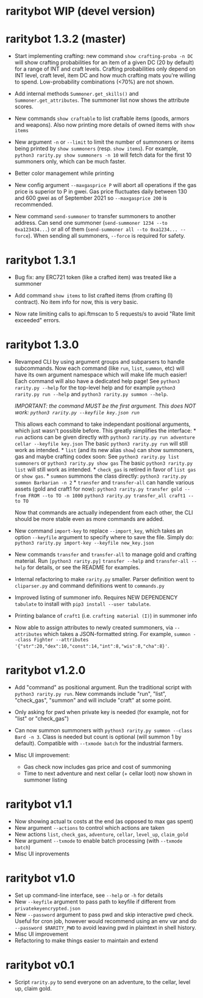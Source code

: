 # raritybot WIP (devel version)


# raritybot 1.3.2 (master)

- Start implementing crafting: new command `show crafting-proba -n DC` will show crafting probabilities for an item of a given DC (20 by default) for a range of INT and craft levels. 
  Crafting probabilities only depend on INT level, craft level, item DC and how much crafting mats you're willing to spend.
  Low-probability combinations (<70%) are not shown.

- Add internal methods `Summoner.get_skills()` and `Summoner.get_attributes`. The summoner list now shows the attribute scores.

- New commands `show craftable` to list craftable items (goods, armors and weapons). 
  Also now printing more details of owned items with `show items`

- New argument `-n` or `--limit` to limit the number of summoners or items being printed by `show summoners` (resp. `show items`).
  For example, `python3 rarity.py show summoners -n 10` will fetch data for the first 10 summoners only, which can be much faster.

- Better color management while printing

- New config argument `--maxgasprice P` will abort all operations if the gas price is superior to P in gwei. 
  Gas price fluctuates daily between 130 and 600 gwei as of September 2021 so `--maxgasprice 200` is recommended.

- New command `send-summoner` to transfer summoners to another address. Can send one summoner (`send-summoner 1234 --to 0xa123434...`) or all of them (`send-summoner all --to 0xa1234... --force`). When sending all summoners, `--force` is required for safety.

# raritybot 1.3.1

- Bug fix: any ERC721 token (like a crafted item) was treated like a summoner

- Add command `show items` to list crafted items (from crafting (I) contract). No item info for now, this is very basic.

- Now rate limiting calls to api.ftmscan to 5 requests/s to avoid "Rate limit exceeded" errors. 

# raritybot 1.3.0

- Revamped CLI by using argument groups and subparsers to handle subcommands. 
  Now each command (like `run`, `list`, `summon`, etc) will have its own argument namespace which will make life much easier!
  Each command will also have a dedicated help page! See `python3 rarity.py --help` for the top-level help and
  for example `python3 rarity.py run --help` and ``python3 rarity.py summon --help``.
  
  *IMPORTANT: the command MUST be the first argument. This does NOT work: `python3 rarity.py --keyfile key.json run`*

  This allows each command to take independant positional arguments, which just wasn't possible before.
  This greatly simplifies the interface: 
      * `run` actions can be given directly with `python3 rarity.py run adventure cellar --keyfile key.json`
        The basic `python3 rarity.py run` will still work as intended.
      * `list` (and its new alias `show`) can show summoners, gas and maybe crafting codex soon: 
        See `python3 rarity.py list summoners` or `python3 rarity.py show gas`
        The basic `python3 rarity.py list` will still work as intended.
      * `check_gas` is retired in favor of `list gas` or `show gas`.
      * `summon` summons the class directly: `python3 rarity.py summon Barbarian -n 2`
      * `transfer` and `transfer-all` can handle various assets (gold and craft1 for now):
        `python3 rarity.py transfer gold --from FROM --to TO -n 1000`
        `python3 rarity.py transfer_all craft1 --to TO`
  
  Now that commands are actually independent from each other, the CLI should be more stable even as more commands are added.

- New command `import-key` to replace `--import_key`, which takes an option `--keyfile` argument to specify where to save the file.
  Simply do: `python3 rarity.py import-key --keyfile new_key.json`


- New commands `transfer` and `transfer-all` to manage gold and crafting material. 
  Run `[python3 rarity.py]` `transfer --help` and `transfer-all --help` for details, or see the README for examples.

- Internal refactoring to make `rarity.py` smaller. Parser definition went to `cliparser.py` and command definitions went to `commands.py`

- Improved listing of summoner info. Requires NEW DEPENDENCY `tabulate` to install with `pip3 install --user tabulate`. 

- Printing balance of `craft1` (i.e. `crafting material (I)`) in summoner info

- Now able to assign attributes to newly created summoners, via `--attributes` which takes a JSON-formatted string. For example, `summon --class Fighter --attributes '{"str":20,"dex":10,"const":14,"int":8,"wis":8,"cha":8}'`.

# raritybot v1.2.0

- Add "command" as positional argument. Run the traditional script with `python3 rarity.py run`.
  New commands include "run", "list", "check_gas", "summon" and will include "craft" at some point.

- Only asking for pwd when private key is needed (for example, not for "list" or "check_gas")

- Can now summon summoners with `python3 rarity.py summon --class Bard -n 3`. 
  Class is needed but count is optional (will summon 1 by default). Compatible with `--txmode batch` for the industrial farmers.

- Misc UI improvement:
    * Gas check now includes gas price and cost of summoning
    * Time to next adventure and next cellar (+ cellar loot) now shown in summoner listing

# raritybot v1.1

- Now showing actual tx costs at the end (as opposed to max gas spent)
- New argument `--actions` to control which actions are taken
- New actions `list`, `check_gas`, `adventure`, `cellar`, `level_up`, `claim_gold`
- New argument `--txmode` to enable batch processing (with `--txmode batch`)
- Misc UI inprovements

# raritybot v1.0

- Set up command-line interface, see `--help` or `-h` for details
- New `--keyfile` argument to pass path to keyfile if different from `privatekeyencrypted.json`
- New `--password` argument to pass pwd and skip interactive pwd check. 
  Useful for cron job, however would recommend using an env var 
  and do `--password $RARITY_PWD` to avoid leaving pwd in plaintext in shell history. 
- Misc UI improvement
- Refactoring to make things easier to maintain and extend

# raritybot v0.1

- Script `rarity.py` to send everyone on an adventure, to the cellar, level up, claim gold.